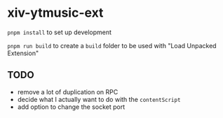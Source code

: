 # xiv-ytmusic-ext

`pnpm install` to set up development

`pnpm run build` to create a `build` folder to be used with "Load Unpacked Extension"

## TODO

- remove a lot of duplication on RPC
- decide what I actually want to do with the `contentScript`
- add option to change the socket port
